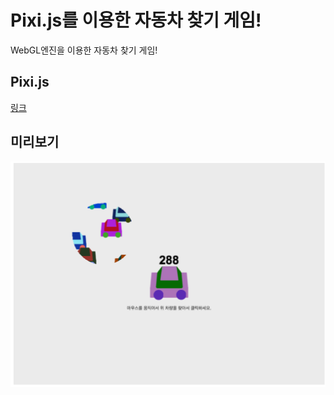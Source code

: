 # Pixi.js를 이용한 자동차 찾기 게임!
WebGL엔진을 이용한 자동차 찾기 게임!

## Pixi.js
[링크](http://www.pixijs.com/)

## 미리보기
![스크린샷](screen.png)
